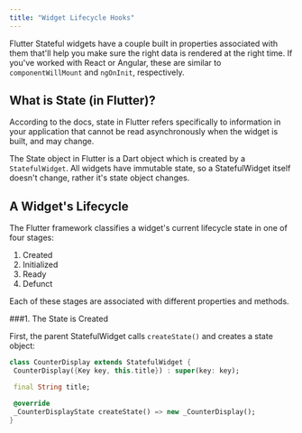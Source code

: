 ```yaml
---
title: "Widget Lifecycle Hooks"
---
```


Flutter Stateful widgets have a couple built in properties associated with them
 that'll help you make sure the right data is rendered at the right time. If 
 you've worked with React or Angular, these are similar to `componentWillMount`
  and `ngOnInit`, respectively.
  
## What is State (in Flutter)?

According to the docs, state in Flutter refers specifically to information in 
your application that cannot be read asynchronously when the widget is built, 
and may change. 
  
The State object in Flutter is a Dart object which is created by a 
`StatefulWidget`. All widgets have immutable state, so a StatefulWidget itself 
doesn't change, rather it's state object changes.
  
## A Widget's Lifecycle

The Flutter framework classifies a widget's current lifecycle state in one of 
four stages:

1. Created
2. Initialized
3. Ready
4. Defunct

Each of these stages are associated with different properties and methods.

 ###1. The State is Created
 
 First, the parent StatefulWidget calls `createState()` and creates a state 
 object:
 
 ```dart
class CounterDisplay extends StatefulWidget {
  CounterDisplay({Key key, this.title}) : super(key: key);

  final String title;

  @override
  _CounterDisplayState createState() => new _CounterDisplay();
}
```


